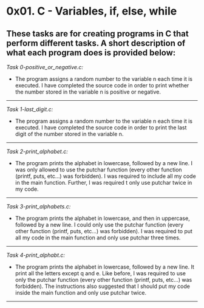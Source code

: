 # 0x01. C - Variables, if, else, while

**These tasks are for creating programs in C that perform different tasks. A short description of what each program does is provided below:**
-----------------------------------------
*Task 0-positive_or_negative.c:*
+ The program assigns a random number to the variable n each time it is executed. I have completed the source code in order to print whether the number stored in the variable n is positive or negative.
-----------------------------------------------
*Task 1-last_digit.c:*
+ The program assigns a random number to the variable n each time it is executed. I have completed the source code in order to print the last digit of the number stored in the variable n.
-----------------------------------------------
*Task 2-print_alphabet.c:*
+ The program prints the alphabet in lowercase, followed by a new line. I was only allowed to use the putchar function (every other function (printf, puts, etc…) was forbidden). I was required to include all my code in the main function. Further, I was required t only use putchar twice in my code.
-----------------------------------------------
*Task 3-print_alphabets.c:*
+ The program prints the alphabet in lowercase, and then in uppercase, followed by a new line. I could only use the putchar function (every other function (printf, puts, etc…) was forbidden). I was required to put all my code in the main function and only use putchar three times.
---------------------------------------------------
*Task 4-print_alphabt.c:*
+ The program prints the alphabet in lowercase, followed by a new line. It print all the letters except q and e. Like before, I was required to use only the putchar function (every other function (printf, puts, etc…) was forbidden). The instructions also suggested that I should put my code inside the main function and only use putchar twice.
---------------------------------------------------------
